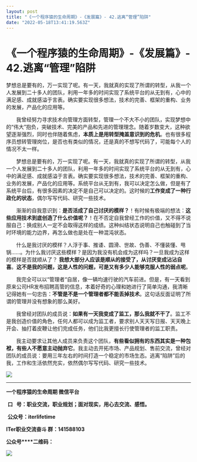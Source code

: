 ```yaml
---
layout: post
title: "《一个程序猿的生命周期》-《发展篇》- 42.逃离“管理”陷阱"
date: "2022-05-18T13:41:19.563Z"
---
```

《一个程序猿的生命周期》-《发展篇》- 42.逃离“管理”陷阱
===============================

梦想总是要有的，万一实现了呢。有一天，我就真的实现了所谓的转型，从我一个人发展到二十多人的团队，利用一年多的时间实现了系统平台的从无到有，心中的满足感、成就感溢于言表。确实要实现很多想法，技术的完善、框架的重构、业务的发展，产品化的应用等。

       我曾经努力寻求技术向管理方面转型，管理一个不大不小的团队，实现梦想中的“伟大”抱负，突破技术、完美的产品和先进的管理理念。随着岁数变大，这种欲望逐渐强烈，同时也伴随着焦虑，**本质上是用转型掩盖意识到的危机**。也有很多程序员想转管理岗位，是否也有类似的情况，还是真的不想写代码了，可能每个人的情况不太一样。

       梦想总是要有的，万一实现了呢。有一天，我就真的实现了所谓的转型，从我一个人发展到二十多人的团队，利用一年多的时间实现了系统平台的从无到有，心中的满足感、成就感溢于言表。确实要实现很多想法，技术的完善、框架的重构、业务的发展，产品化的应用等。系统平台从无到有，我可以决定怎么做，但是有了系统平台后，有很多因素的决定不是自己可以决定的。这时候的**工作变成了一种行政化的状态**，偶尔写写代码、研究一些技术。

       渐渐的自我意识到：**是否活成了自己讨厌的模样？**！有时候有极端的想法：**这些应用技术到底创造了什么价值呢？**！在不否定自我曾经工作的价值，又不得不说服自己：换成别人一定不会取得这样的成绩。这种纠结状态说明自己也触碰到了当时环境的能力边界，再怎么做也是处在一种混沌状态。

       什么是我讨厌的模样？人浮于事、推诿、圆滑、世故、伪善、不懂装懂、甩锅......。为什么我讨厌这些模样？是因为我没有机会成为这样吗？一旦我成为这样的模样是否就顺从了？ **我想大部分人应该是顺从的接受了，从讨厌变成沾沾自喜**。**这不是我的问题，这是人性的问题，可是又有多少人能够克服人性的弱点呢**。

       我完全可以以“管理者“自居，像一辆均速行驶的汽车前进。但是，有一天看到原来公司HR发布招聘高管的信息，本着好奇的心理和她进行了简单沟通，我清晰记得她有一句忠告：**不管是不是一个管理者都不能丢掉技术**。这句话反面证明了所谓的管理并没有想象的那么美好。 

       我曾经对团队的成员说：**如果有一天我变成了监工，那么我就不干了**。监工不是我创造价值的角色，任何人都可以成为监工者，要求别人天天写日报、天天晚上开会、抽打着皮鞭让他们完成任务，他们比我更擅长行使管理者的监工职责。

       我主动要求让其他人成员来负责这个团队，**有些看似拥有的东西其实是一种包袱，有些人不愿意主动抛弃它**。我主动去开拓市场、产品规划、售前交流，曾经对团队的成员说：要用三年左右的时间打造一个稳定的市场生态。逃离“陷阱”后的我，工作和生活依然充实，依然偶尔写写代码、研究一些技术。

![](https://img2022.cnblogs.com/blog/691334/202205/691334-20220518141300512-222597149.jpg)

* * *

**一个程序猿的生命周期 微信平台**

 **口   号：职业交流，职业规划；面对现实，用心去交流、感悟。**

 **公众号：iterlifetime**

****ITer职业交流奋斗 群：141588103****   

**公众号****二维码：**

![](https://img2020.cnblogs.com/blog/691334/202105/691334-20210510223435712-1931494075.jpg)